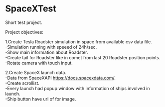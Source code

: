# SpaceXTest

Short test project.

Project objectives:

1.Create Tesla Roadster simulation in space from available csv data file.\
-Simulation running with speeed of 24h/sec.\
-Show main information about Roadster.\
-Create tail for Roadster like in comet from last 20 Roadster position points.\
-Rotate camera with touch input.

2.Create SpaceX launch data.\
-Data from SpaceXAPI https://docs.spacexdata.com/. \
-Create scrollist.\
-Every launch had popup window with information of ships involved in launch.\
-Ship button have url of for image.
